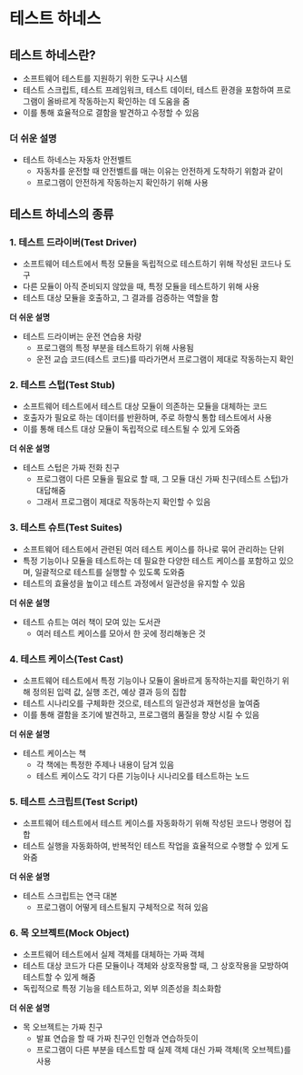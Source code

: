# 테스트 하네스

## 테스트 하네스란?

- 소프트웨어 테스트를 지원하기 위한 도구나 시스템
- 테스트 스크립트, 테스트 프레임워크, 테스트 데이터, 테스트 환경을 포함하여 프로그램이 올바르게 작동하는지 확인하는 데 도움을 줌
- 이를 통해 효율적으로 결함을 발견하고 수정할 수 있음

### 더 쉬운 설명

- 테스트 하네스는 자동차 안전벨트
    - 자동차를 운전할 때 안전벨트를 매는 이유는 안전하게 도착하기 위함과 같이
    - 프로그램이 안전하게 작동하는지 확인하기 위해 사용

## 테스트 하네스의 종류

### 1. 테스트 드라이버(Test Driver)

- 소프트웨어 테스트에서 특정 모듈을 독립적으로 테스트하기 위해 작성된 코드나 도구
- 다른 모듈이 아직 준비되지 않았을 때, 특정 모듈을 테스트하기 위해 사용
- 테스트 대상 모듈을 호출하고, 그 결과를 검증하는 역할을 함

**더 쉬운 설명**

- 테스트 드라이버는 운전 연습용 차량
    - 프로그램의 특정 부분을 테스트하기 위해 사용됨
    - 운전 교습 코드(테스트 코드)를 따라가면서 프로그램이 제대로 작동하는지 확인

### 2. 테스트 스텁(Test Stub)

- 소프트웨어 테스트에서 테스트 대상 모듈이 의존하는 모듈을 대체하는 코드
- 호출자가 필요로 하는 데이터를 반환하며, 주로 하향식 통합 테스트에서 사용
- 이를 통해 테스트 대상 모듈이 독립적으로 테스트될 수 있게 도와줌

**더 쉬운 설명**

- 테스트 스텁은 가짜 전화 친구
    - 프로그램이 다른 모듈을 필요로 할 때, 그 모듈 대신 가짜 친구(테스트 스텁)가 대답해줌
    - 그래서 프로그램이 제대로 작동하는지 확인할 수 있음

### 3. 테스트 슈트(Test Suites)

- 소프트웨어 테스트에서 관련된 여러 테스트 케이스를 하나로 묶어 관리하는 단위
- 특정 기능이나 모듈을 테스트하는 데 필요한 다양한 테스트 케이스를 포함하고 있으며, 일괄적으로 테스트를 실행할 수 있도록 도와줌
- 테스트의 효율성을 높이고 테스트 과정에서 일관성을 유지할 수 있음

**더 쉬운 설명**

- 테스트 슈트는 여러 책이 모여 있는 도서관
    - 여러 테스트 케이스를 모아서 한 곳에 정리해놓은 것

### 4. 테스트 케이스(Test Cast)

- 소프트웨어 테스트에서 특정 기능이나 모듈이 올바르게 동작하는지를 확인하기 위해 정의된 입력 값, 실행 조건, 예상 결과 등의 집합
- 테스트 시나리오를 구체화한 것으로, 테스트의 일관성과 재현성을 높여줌
- 이를 통해 결함을 조기에 발견하고, 프로그램의 품질을 향상 시킬 수 있음

**더 쉬운 설명**

- 테스트 케이스는 책
    - 각 책에는 특정한 주제나 내용이 담겨 있음
    - 테스트 케이스도 각기 다른 기능이나 시나리오를 테스트하는 노드

### 5. 테스트 스크립트(Test Script)

- 소프트웨어 테스트에서 테스트 케이스를 자동화하기 위해 작성된 코드나 명령어 집합
- 테스트 실행을 자동화하여, 반복적인 테스트 작업을 효율적으로 수행할 수 있게 도와줌

**더 쉬운 설명**

- 테스트 스크립트는 연극 대본
    - 프로그램이 어떻게 테스트될지 구체적으로 적혀 있음

### 6. 목 오브젝트(Mock Object)

- 소프트웨어 테스트에서 실제 객체를 대체하는 가짜 객체
- 테스트 대상 코드가 다른 모듈이나 객체와 상호작용할 때, 그 상호작용을 모방하여 테스트할 수 있게 해줌
- 독립적으로 특정 기능을 테스트하고, 외부 의존성을 최소화함

**더 쉬운 설명**

- 목 오브젝트는 가짜 친구
    - 발표 연습을 할 때 가짜 친구인 인형과 연습하듯이
    - 프로그램이 다른 부분을 테스트할 때 실제 객체 대신 가짜 객체(목 오브젝트)를 사용